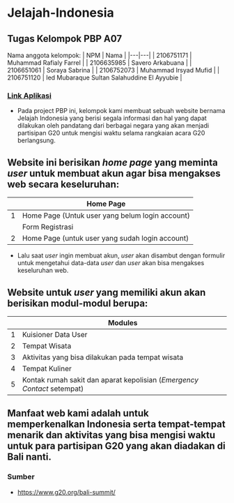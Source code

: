 # Jelajah-Indonesia
## Tugas Kelompok PBP A07

Nama anggota kelompok:
| NPM | Nama |
|---|---|
| 2106751171 | Muhammad Rafialy Farrel |
| 2106635985 | Savero Arkabuana |
| 2106651061 | Soraya Sabrina |
| 2106752073 | Muhammad Irsyad Mufid |
| 2106751120 | Ied Mubaraque Sultan Salahuddine El Ayyubie |

### [Link Aplikasi](https://jelajah-indonesia.herokuapp.com)

- Pada project PBP ini, kelompok kami membuat sebuah website bernama Jelajah Indonesia yang berisi segala informasi dan hal yang dapat dilakukan oleh pandatang dari berbagai negara yang akan menjadi partisipan G20 untuk mengisi waktu selama rangkaian acara G20 berlangsung.

## Website ini berisikan _home page_ yang meminta _user_ untuk membuat akun agar bisa mengakses web secara keseluruhan:

| | Home Page |
|---|---|
| 1 | Home Page (Untuk user yang belum login account) |
|  | Form Registrasi |
| 2 | Home Page (untuk user yang sudah login account) |

- Lalu saat _user_ ingin membuat akun, _user_ akan disambut dengan formulir untuk mengetahui data-data _user_ dan _user_ akan bisa mengakses keseluruhan web.

## Website untuk _user_ yang memiliki akun akan berisikan modul-modul berupa:

| | Modules |
|---|---|
| 1 | Kuisioner Data User |
| 2 | Tempat Wisata |
| 3 | Aktivitas yang bisa dilakukan pada tempat wisata |
| 4 | Tempat Kuliner |
| 5 | Kontak rumah sakit dan aparat kepolisian (_Emergency Contact_ setempat) |

## Manfaat web kami adalah untuk memperkenalkan Indonesia serta tempat-tempat menarik dan aktivitas yang bisa mengisi waktu untuk para partisipan G20 yang akan diadakan di Bali nanti.

### Sumber
- https://www.g20.org/bali-summit/
